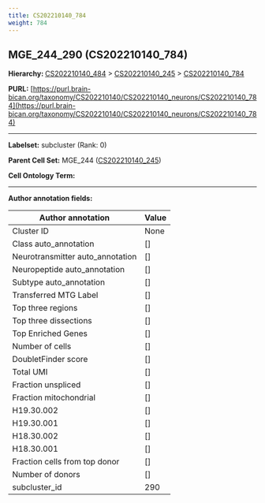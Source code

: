 ```yaml
---
title: CS202210140_784
weight: 784
---
```

## MGE_244_290 (CS202210140_784)
<b>Hierarchy: </b>
[CS202210140_484](../CS202210140_484) >
[CS202210140_245](../CS202210140_245) >
[CS202210140_784](../CS202210140_784)

**PURL:** [https://purl.brain-bican.org/taxonomy/CS202210140/CS202210140_neurons/CS202210140_784](https://purl.brain-bican.org/taxonomy/CS202210140/CS202210140_neurons/CS202210140_784)

---


**Labelset:** subcluster (Rank: 0)

**Parent Cell Set:** MGE_244 ([CS202210140_245](../CS202210140_245))



**Cell Ontology Term:** 

[MARKER GENES.]: #


---

[TRANSFERRED ANNOTATIONS.]: #


[AUTHOR ANNOTATION FIELDS.]: #


**Author annotation fields:**

| Author annotation | Value |
|-------------------|-------|
|Cluster ID|None|
|Class auto_annotation|[]|
|Neurotransmitter auto_annotation|[]|
|Neuropeptide auto_annotation|[]|
|Subtype auto_annotation|[]|
|Transferred MTG Label|[]|
|Top three regions|[]|
|Top three dissections|[]|
|Top Enriched Genes|[]|
|Number of cells|[]|
|DoubletFinder score|[]|
|Total UMI|[]|
|Fraction unspliced|[]|
|Fraction mitochondrial|[]|
|H19.30.002|[]|
|H19.30.001|[]|
|H18.30.002|[]|
|H18.30.001|[]|
|Fraction cells from top donor|[]|
|Number of donors|[]|
|subcluster_id|290|
